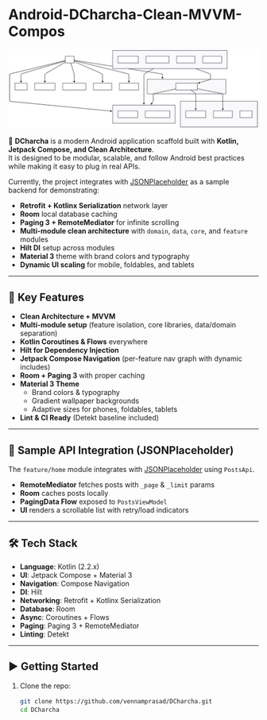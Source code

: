 # Android-DCharcha-Clean-MVVM-Compos

<img src="/project.svg" alt="DCharcha"/>

🚀 **DCharcha** is a modern Android application scaffold built with **Kotlin, Jetpack Compose, and Clean Architecture**.  
It is designed to be modular, scalable, and follow Android best practices while making it easy to plug in real APIs.  

Currently, the project integrates with [JSONPlaceholder](https://jsonplaceholder.typicode.com/) as a sample backend for demonstrating:
- **Retrofit + Kotlinx Serialization** network layer
- **Room** local database caching
- **Paging 3 + RemoteMediator** for infinite scrolling
- **Multi-module clean architecture** with `domain`, `data`, `core`, and `feature` modules
- **Hilt DI** setup across modules
- **Material 3** theme with brand colors and typography
- **Dynamic UI scaling** for mobile, foldables, and tablets

---

## 🔑 Key Features

- **Clean Architecture + MVVM**
- **Multi-module setup** (feature isolation, core libraries, data/domain separation)
- **Kotlin Coroutines & Flows** everywhere
- **Hilt for Dependency Injection**
- **Jetpack Compose Navigation** (per-feature nav graph with dynamic includes)
- **Room + Paging 3** with proper caching
- **Material 3 Theme**
  - Brand colors & typography
  - Gradient wallpaper backgrounds
  - Adaptive sizes for phones, foldables, tablets
- **Lint & CI Ready** (Detekt baseline included)

---

## 📱 Sample API Integration (JSONPlaceholder)

The `feature/home` module integrates with [JSONPlaceholder](https://jsonplaceholder.typicode.com/) using `PostsApi`.

- **RemoteMediator** fetches posts with `_page` & `_limit` params
- **Room** caches posts locally
- **PagingData Flow** exposed to `PostsViewModel`
- **UI** renders a scrollable list with retry/load indicators

---

## 🛠 Tech Stack

- **Language**: Kotlin (2.2.x)
- **UI**: Jetpack Compose + Material 3
- **Navigation**: Compose Navigation
- **DI**: Hilt
- **Networking**: Retrofit + Kotlinx Serialization
- **Database**: Room
- **Async**: Coroutines + Flows
- **Paging**: Paging 3 + RemoteMediator
- **Linting**: Detekt

---

## ▶️ Getting Started

1. Clone the repo:
   ```bash
   git clone https://github.com/vennamprasad/DCharcha.git
   cd DCharcha

